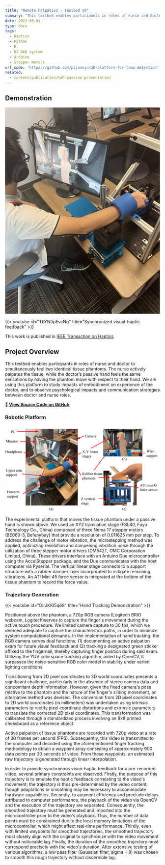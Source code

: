 ```yaml
---
title: "Remote Palpation - Testbed v0"
summary: "This testbed enables participants in roles of nurse and doctor to simultaneously feel two identical tissue phantoms. The nurse actively palpates the tissue, while the doctor’s passive hand feels the same sensations by having the phantom move with respect to their hand. We are using this platform to study impacts of embodiment on experience of the doctor, and to observe psychological impacts and communication strategies between doctor and nurse roles."
date: 2023-05-01
type: docs
tags:
  - Haptics
  - Python
  - R
  - NI DAQ system
  - Arduino
  - Stepper motors
url_code: 'https://github.com/pijuanyu/3D-platform-for-lump-detection'
related:
  - content/publication/toh-passive-presentation
---
```

## Demonstration

![tb0](overview.jpg "Experiment overview.")

{{< youtube id="TbYN0pEvcNg" title="Synchronized visual-haptic feedback" >}}

This work is published in [IEEE Transaction on Haptics](https://doi.org/10.1109/TOH.2024.3523259).

## Project Overview

This testbed enables participants in roles of nurse and doctor to simultaneously feel two identical tissue phantoms. The nurse actively palpates the tissue, while the doctor’s passive hand feels the same sensations by having the phantom move with respect to their hand. We are using this platform to study impacts of embodiment on experience of the doctor, and to observe psychological impacts and communication strategies between doctor and nurse roles.

**🔗 [View Source Code on GitHub](https://github.com/pijuanyu/3D-platform-for-lump-detection)**

### Robotic Platform

![tb0](setup.png "Experiment setup. (a) System overview. (b) Top view. (c) Side view.")

The experimental platform that moves the tissue phantom under a passive hand is shown above. We used an XYZ translation stage (FSL40, Fuyu Technology Co., China) composed of three Nema 17 stepper motors (BE069-3, Befenybay) that provide a resolution of 0.011625 mm per step. To address the challenge of motor vibration, the microstepping method was applied, optimizing resolution and dampening vibration noise through the utilization of three stepper motor drivers (DM542T, OMC Corporation Limited, China). These drivers interface with an Arduino Due microcontroller using the AccelStepper package, and the Due communicates with the host computer via Pyserial. The vertical linear stage connects to a support structure with a rubber damper layer incorporated to mitigate remaining vibrations. An ATI Mini 45 force sensor is integrated at the bottom of the tissue phantom to record the force value.

### Trajectory Generation

{{< youtube id="DIrJKKI5q68" title="Hand Tracking Demonstration" >}}

Positioned above the phantom, a 720p RGB camera (Logitech BRIO webcam, Logitech)serves to capture the finger's movement during the active touch procedure. We limited camera capture to 30 fps, which we deemed adequate to capture the characteristics paths, in order to minimize system computational demands.
In the implementation of hand tracking, the RGB camera serves dual functions: (1) documenting an active palpation exam for future visual feedback and (2) tracking a designated green sticker affixed to the fingernail, thereby capturing finger position during said exam. Utilizing the YUV colorspace tracking algorithm, aided by OpenCV, it surpasses the noise-sensitive RGB color model in stability under varied lighting conditions.

Transitioning from 2D pixel coordinates to 3D world coordinates presents a significant challenge, particularly in the absence of stereo camera data and concomitant depth information. However, given the fixed camera's pose relative to the phantom and the nature of the finger's sliding movement, an alternative method was devised. The conversion from 2D pixel coordinates to 2D world coordinates (in millimeters) was undertaken using intrinsic parameters to rectify pixel coordinate distortions and extrinsic parameters to translate the corrected 2D pixel coordinates. This transformation was calibrated through a standardized process involving an 8x8 printed chessboard as a reference object.

Active palpation of tissue phantoms are recorded with 720p video at a rate of 30 frames per second (FPS). Subsequently, this video is transmitted to the computer and decoded using the aforementioned finger tracking methodology to obtain a waypoint array consisting of approximately 900 data points per 30 seconds of video. From these waypoints, an estimated  raw trajectory is generated through linear interpolation.

In order to provide synchronous visuo-haptic feedback for a pre-recorded video, several primary constraints are observed. Firstly, the purpose of this trajectory is to emulate the haptic feedback correlating to the video's movement; the trajectory is thus pre-determined by the video content, though adaptations or smoothing may be necessary to accommodate hardware capabilities. Secondly, to augment efficiency and preclude delays attributed to computer performance, the playback of the video via OpenCV and the execution of the trajectory are separated. Consequently, the smoothed trajectory must be generated and imported into the microcontroller prior to the video's playback. Thus, the number of data points must be constrained due to the local memory limitations of the microcontroller, which might affect real-time performance. Thirdly, even with limited waypoints for smoothed trajectories, the smoothed trajectory must closely align with the original to synchronize with the video movement without noticeable lag. Finally, the duration of the smoothed trajectory must correspond precisely with the video's duration. After extensive testing of various algorithms, a low pass filter (Gaussian filter, sigma = 8) was chosen to smooth this rough trajectory without discernible lag. 